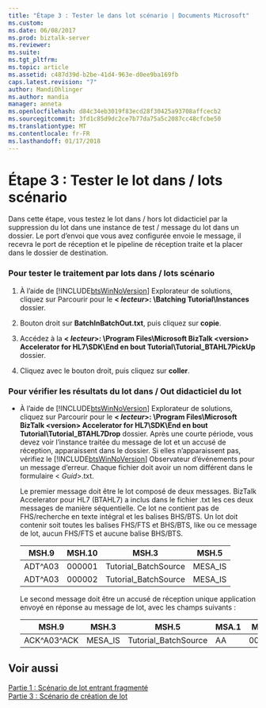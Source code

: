 ```yaml
---
title: "Étape 3 : Tester le dans lot scénario | Documents Microsoft"
ms.custom: 
ms.date: 06/08/2017
ms.prod: biztalk-server
ms.reviewer: 
ms.suite: 
ms.tgt_pltfrm: 
ms.topic: article
ms.assetid: c487d39d-b2be-41d4-963e-d0ee9ba169fb
caps.latest.revision: "7"
author: MandiOhlinger
ms.author: mandia
manager: anneta
ms.openlocfilehash: d84c34eb3019f83ecd28f30425a93708affcecb2
ms.sourcegitcommit: 3fd1c85d9dc2ce7b77da75a5c2087cc48cfcbe50
ms.translationtype: MT
ms.contentlocale: fr-FR
ms.lasthandoff: 01/17/2018
---
```

# <a name="step-3-test-the-batch-inbatch-out-scenario"></a>Étape 3 : Tester le lot dans / lots scénario
Dans cette étape, vous testez le lot dans / hors lot didacticiel par la suppression du lot dans une instance de test / message du lot dans un dossier. Le port d’envoi que vous avez configurée envoie le message, il recevra le port de réception et le pipeline de réception traite et la placer dans le dossier de destination.  
  
### <a name="to-test-the-batch-inbatch-out-scenario"></a>Pour tester le traitement par lots dans / lots scénario  
  
1.  À l’aide de [!INCLUDE[btsWinNoVersion](../../includes/btswinnoversion-md.md)] Explorateur de solutions, cliquez sur Parcourir pour le  **\< *lecteur*\>: \Batching Tutorial\Instances** dossier.  
  
2.  Bouton droit sur **BatchInBatchOut.txt**, puis cliquez sur **copie**.  
  
3.  Accédez à la  **\< *lecteur*\>: \Program Files\Microsoft BizTalk \<version\> Accelerator for HL7\SDK\End en bout Tutorial\Tutorial_BTAHL7PickUp** dossier.  
  
4.  Cliquez avec le bouton droit, puis cliquez sur **coller**.  
  
### <a name="to-verify-the-results-of-the-batch-inbatch-out-tutorial"></a>Pour vérifier les résultats du lot dans / Out didacticiel du lot  
  
-   À l’aide de [!INCLUDE[btsWinNoVersion](../../includes/btswinnoversion-md.md)] Explorateur de solutions, cliquez sur Parcourir pour le  **\< *lecteur*\>: \Program Files\Microsoft BizTalk \<version\> Accelerator for HL7\SDK\End en bout Tutorial\Tutorial_BTAHL7Drop** dossier. Après une courte période, vous devez voir l’instance traitée du message de lot et un accusé de réception, apparaissent dans le dossier. Si elles n’apparaissent pas, vérifiez le [!INCLUDE[btsWinNoVersion](../../includes/btswinnoversion-md.md)] Observateur d’événements pour un message d’erreur. Chaque fichier doit avoir un nom différent dans le formulaire \< *Guid*\>.txt.  
  
     Le premier message doit être le lot composé de deux messages. BizTalk Accelerator pour HL7 (BTAHL7) a inclus dans le fichier .txt les ces deux messages de manière séquentielle. Ce lot ne contient pas de FHS/recherche en texte intégral et les balises BHS/BTS. Un lot doit contenir soit toutes les balises FHS/FTS et BHS/BTS, like ou ce message de lot, aucun FHS/FTS et aucune balise BHS/BTS.  
  
    |MSH.9|MSH.10|MSH.3|MSH.5|  
    |-----------|------------|-----------|-----------|  
    |ADT^A03|000001|Tutorial_BatchSource|MESA_IS|  
    |ADT^A03|000002|Tutorial_BatchSource|MESA_IS|  
  
     Le second message doit être un accusé de réception unique application envoyé en réponse au message de lot, avec les champs suivants :  
  
    |MSH.9|MSH.3|MSH.5|MSA.1|MSA.2|  
    |-----------|-----------|-----------|-----------|-----------|  
    |ACK^A03^ACK|MESA_IS|Tutorial_BatchSource|AA|000001|  
  
## <a name="see-also"></a>Voir aussi  
 [Partie 1 : Scénario de lot entrant fragmenté](../../adapters-and-accelerators/accelerator-hl7/part-1-fragmented-inbound-batch-scenario.md)   
 [Partie 3 : Scénario de création de lot](../../adapters-and-accelerators/accelerator-hl7/part-3-create-batch-scenario.md)